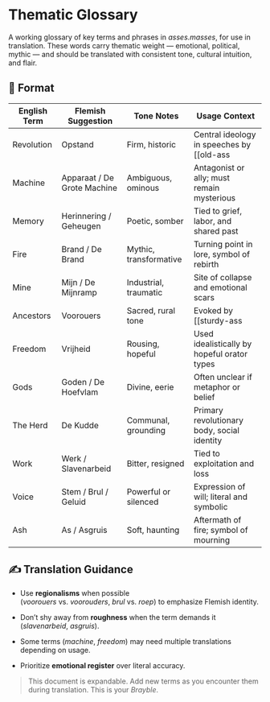 # Thematic Glossary

A working glossary of key terms and phrases in _asses.masses_, for use in translation. These words carry thematic weight — emotional, political, mythic — and should be translated with consistent tone, cultural intuition, and flair.

## 🔧 Format

|English Term|Flemish Suggestion|Tone Notes|Usage Context|
|---|---|---|---|
|Revolution|Opstand|Firm, historic|Central ideology in speeches by [[old-ass|
|Machine|Apparaat / De Grote Machine|Ambiguous, ominous|Antagonist or ally; must remain mysterious|
|Memory|Herinnering / Geheugen|Poetic, somber|Tied to grief, labor, and shared past|
|Fire|Brand / De Brand|Mythic, transformative|Turning point in lore, symbol of rebirth|
|Mine|Mijn / De Mijnramp|Industrial, traumatic|Site of collapse and emotional scars|
|Ancestors|Voorouers|Sacred, rural tone|Evoked by [[sturdy-ass|
|Freedom|Vrijheid|Rousing, hopeful|Used idealistically by hopeful orator types|
|Gods|Goden / De Hoefvlam|Divine, eerie|Often unclear if metaphor or belief|
|The Herd|De Kudde|Communal, grounding|Primary revolutionary body, social identity|
|Work|Werk / Slavenarbeid|Bitter, resigned|Tied to exploitation and loss|
|Voice|Stem / Brul / Geluid|Powerful or silenced|Expression of will; literal and symbolic|
|Ash|As / Asgruis|Soft, haunting|Aftermath of fire; symbol of mourning|

## ✍️ Translation Guidance

- Use **regionalisms** when possible (_voorouers_ vs. _voorouders_, _brul_ vs. _roep_) to emphasize Flemish identity.
    
- Don’t shy away from **roughness** when the term demands it (_slavenarbeid_, _asgruis_).
    
- Some terms (_machine_, _freedom_) may need multiple translations depending on usage.
    
- Prioritize **emotional register** over literal accuracy.
    

> This document is expandable. Add new terms as you encounter them during translation. This is your _Brayble_.